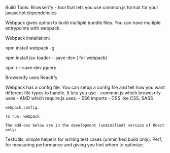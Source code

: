 

Build Tools:
 Browserify - tool that lets you use common.js format for your javascript dependencies

 Webpack gives option to build multiple bundle files. You can have multiple entrypoints with webpack.

 Webpack installation:

  npm install webpack -g

  npm install jsx-loader --save-dev ( for webpack)

   npm i --save-dev jquery

  Browserify uses Reactify 

  Webpack has a config file. 
  You can setup a config file and tell how you want different file types to handle. 
  It lets you use 
    - common.js which browesrify uses
    - AMD which require.js uses.
    - ES6 imports 
    - CSS like CSS, SASS 


    webpack.config.

    To run: webpack

    The add-ons below are in the development (unminified) version of React only:

TestUtils, simple helpers for writing test cases (unminified build only).
Perf, for measuring performance and giving you hint where to optimize.